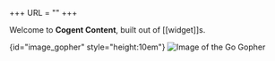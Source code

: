 +++
URL = ""
+++

Welcome to **Cogent Content**, built out of [[widget]]s.

{id="image_gopher" style="height:10em"}
![Image of the Go Gopher](https://miro.medium.com/v2/resize:fit:1000/0*YISbBYJg5hkJGcQd.png)


